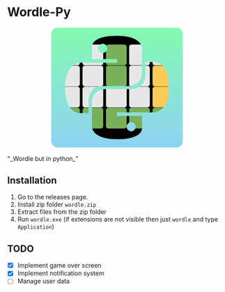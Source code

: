 # Wordle-Py
<p  align = "center">
<img src = "imgs/banner.png" style = "display:inline-block; width : 60%;"/>
</p>
"_Wordle but in python_"

## Installation

1. Go to the releases page.
2. Install zip folder `wordle.zip`
3. Extract files from the zip folder
4. Run `wordle.exe` (if extensions are not visible then just `wordle` and type `Application`)

## TODO

- [x] Implement game over screen
- [x] Implement notification system
- [ ] Manage user data
